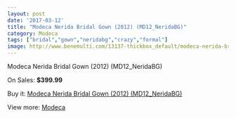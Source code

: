 ```yaml
---
layout: post
date: '2017-03-12'
title: "Modeca Nerida Bridal Gown (2012) (MD12_NeridaBG)"
category: Modeca
tags: ["bridal","gown","neridabg","crazy","formal"]
image: http://www.benemulti.com/13137-thickbox_default/modeca-nerida-bridal-gown-2012-md12neridabg.jpg
---
```

Modeca Nerida Bridal Gown (2012) (MD12_NeridaBG)

On Sales: **$399.99**
<a href="https://www.benemulti.com/en/modeca/4950-modeca-nerida-bridal-gown-2012-md12neridabg.html"><amp-img layout="responsive" width="600" height="600" src="//www.benemulti.com/13137-thickbox_default/modeca-nerida-bridal-gown-2012-md12neridabg.jpg" alt="Modeca Nerida Bridal Gown (2012) (MD12_NeridaBG) 0" /></a>
<a href="https://www.benemulti.com/en/modeca/4950-modeca-nerida-bridal-gown-2012-md12neridabg.html"><amp-img layout="responsive" width="600" height="600" src="//www.benemulti.com/13138-thickbox_default/modeca-nerida-bridal-gown-2012-md12neridabg.jpg" alt="Modeca Nerida Bridal Gown (2012) (MD12_NeridaBG) 1" /></a>

Buy it: [Modeca Nerida Bridal Gown (2012) (MD12_NeridaBG)](https://www.benemulti.com/en/modeca/4950-modeca-nerida-bridal-gown-2012-md12neridabg.html "Modeca Nerida Bridal Gown (2012) (MD12_NeridaBG)")

View more: [Modeca](https://www.benemulti.com/en/45-modeca "Modeca")